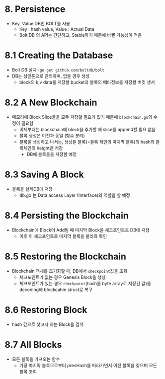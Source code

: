 # 8. Persistence
- Key, Value DB인 BOLT를 사용
  - Key : hash value, Value : Actual Data
  - Bolt DB 의 API는 간단하고, Stable하기 때문에 바뀔 가능성이 적음

# 8.1 Creating the Database
- Bolt DB 설치
  -`go get github.com/boltdb/bolt`
- DB는 싱글톤으로 관리하며, 없을 경우 생성
  - block의 k,v data를 저장할 bucket과 블록의 메타정보를 저장할 버킷 생서
  
# 8.2 A New Blockchain
- 메모리에 Block Slice들을 모두 저장할 필요가 없기 때문에 `blockchain.go`의 수정이 필요함
  - 이제부터는 blockchain에 block을 추가할 때 slice를 append할 필요 없음
  - 블록 생성은 이전과 동일 (함수 분리)
  - 블록을 생성하고 나서는, 생성된 블록(=블록 체인의 마지막 블록)의 hash와 블록체인의 height만 저장
    - DB에 블록들을 저장할 예정

# 8.3 Saving A Block
- 블록을 실제DB에 저장
  - db.go 는 Data access Layer (Interface)의 역할을 할 예정  

# 8.4 Persisting the Blockchain
- Blockchain에 Block이 Add될 때 마지막 Block을 체크포인트로 DB에 저장
  - 이후 이 체크포인트로 마지막 블록을 불러와 확인

# 8.5 Restoring the Blockchain
- Blockchain 객체를 초기화할 때, DB에서 `checkpoint`값을 조회
  - 체크포인트가 없는 경우 Genesis Block을 생성
  - 체크포인트가 있는 경우 `checkpoint`(hash를 byte array로 저장된 값)를 decoding해 blockcahin struct로 복구

# 8.6 Restoring Block
- hash 값으로 찾고자 하는 Block을 검색

# 8.7 All Blocks
- 모든 블록을 가져오는 함수 
  - 가장 마지막 블록으로부터 prevHash를 따라가면서 이전 블록을 찾으며 모든 블록 조회